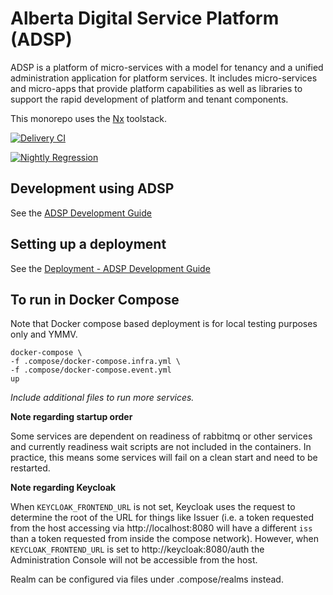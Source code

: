 # Alberta Digital Service Platform (ADSP)
ADSP is a platform of micro-services with a model for tenancy and a unified administration application for platform services. It includes micro-services and micro-apps that provide platform capabilities as well as libraries to support the rapid development of platform and tenant components.

This monorepo uses the [Nx](https://nx.dev) toolstack.

[![Delivery CI](https://github.com/GovAlta/adsp-monorepo/actions/workflows/delivery-ci.yml/badge.svg)](https://github.com/GovAlta/adsp-monorepo/actions/workflows/delivery-ci.yml)

[![Nightly Regression](https://github.com/GovAlta/adsp-monorepo/actions/workflows/nightly.yml/badge.svg)](https://github.com/GovAlta/adsp-monorepo/actions/workflows/nightly.yml)

## Development using ADSP
See the [ADSP Development Guide](https://govalta.github.io/adsp-monorepo)

## Setting up a deployment
See the [Deployment - ADSP Development Guide](https://govalta.github.io/adsp-monorepo/platform/deployment.html)


## To run in Docker Compose
Note that Docker compose based deployment is for local testing purposes only and YMMV.

```
docker-compose \
-f .compose/docker-compose.infra.yml \
-f .compose/docker-compose.event.yml
up
```

_Include additional files to run more services._

**Note regarding startup order**

Some services are dependent on readiness of rabbitmq or other services and currently readiness wait scripts are not included in
the containers. In practice, this means some services will fail on a clean start and need to be restarted.

**Note regarding Keycloak**

When `KEYCLOAK_FRONTEND_URL` is not set, Keycloak uses the request to determine the root of the URL for things like Issuer
(i.e. a token requested from the host accessing via http://localhost:8080 will have a different `iss` than a token requested from
inside the compose network). However, when `KEYCLOAK_FRONTEND_URL` is set to http://keycloak:8080/auth the Administration Console
will not be accessible from the host.

Realm can be configured via files under .compose/realms instead.

